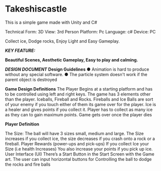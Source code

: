 # Takeshiscastle



This is a simple game made with Unity and C# 

Technical Form: 3D
View: 3rd Person
Platform: Pc
Language: c#
Device: PC

Collect ice, Dodge rocks, Enjoy Light and Easy Gameplay.

_**KEY FEATURE:**_

**Beautiful Scenes, Aesthetic Gameplay, Easy to play and calming.**


_**DESIGN DOCUMENT**_
**Design Guidelines**
● Animation is hard to produce without any special software.
● The particle system doesn't work if the parent object is destroyed


**Game Design Definitions**
The Player Begins at a starting platform and has to be controlled using left and right keys. The
game has 3 elements other than the player. Iceballs, Fireball and Rocks.
Fireballs and Ice Balls are sort of your enemy if you touch either of them its game over for the
player.
Ice is a healer and gives points if you collect it.
Player has to collect as many ice as they can to gain maximum points. Game gets over once the
player dies


**Player Definition**

The Size: The ball will have 3 sizes small, medium and large. The Size increases if you collect
ice, the size decreases if you crash onto a rock or a fireball.
Player Rewards (power-ups and pick-ups)
If you collect Ice your Size (i.e health Increases) You also increase your points if you pick up ice.
User Interface (UI)
There’s a Start Button in the Start Screen with the Game art.
The user can input horizontal buttons for Controlling the ball to dodge the rocks and fire balls
